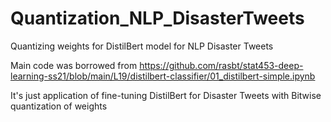 # Quantization_NLP_DisasterTweets
Quantizing weights for DistilBert model for NLP Disaster Tweets

Main code was borrowed from https://github.com/rasbt/stat453-deep-learning-ss21/blob/main/L19/distilbert-classifier/01_distilbert-simple.ipynb

It's just application of fine-tuning DistilBert for Disaster Tweets with Bitwise quantization of weights
